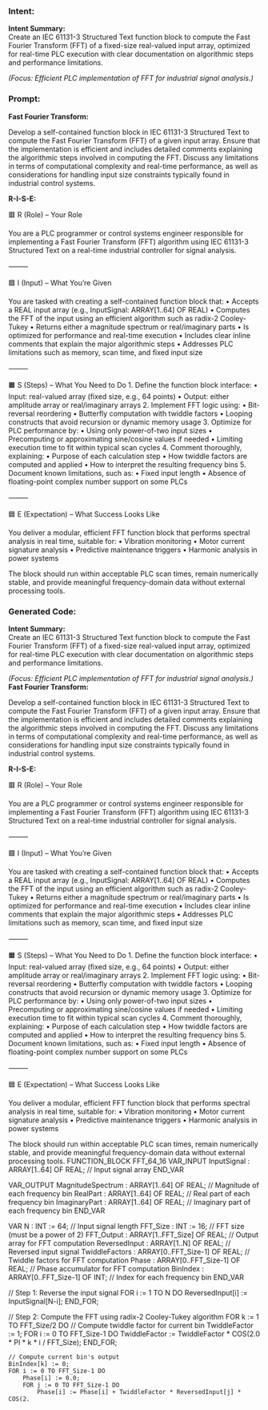 ### Intent:
**Intent Summary:**  
Create an IEC 61131-3 Structured Text function block to compute the Fast Fourier Transform (FFT) of a fixed-size real-valued input array, optimized for real-time PLC execution with clear documentation on algorithmic steps and performance limitations.  

*(Focus: Efficient PLC implementation of FFT for industrial signal analysis.)*

### Prompt:
**Fast Fourier Transform:**

Develop a self-contained function block in IEC 61131-3 Structured Text to compute the Fast Fourier Transform (FFT) of a given input array. Ensure that the implementation is efficient and includes detailed comments explaining the algorithmic steps involved in computing the FFT. Discuss any limitations in terms of computational complexity and real-time performance, as well as considerations for handling input size constraints typically found in industrial control systems.

**R-I-S-E:**

🟥 R (Role) – Your Role

You are a PLC programmer or control systems engineer responsible for implementing a Fast Fourier Transform (FFT) algorithm using IEC 61131-3 Structured Text on a real-time industrial controller for signal analysis.

⸻

🟩 I (Input) – What You’re Given

You are tasked with creating a self-contained function block that:
	•	Accepts a REAL input array (e.g., InputSignal: ARRAY[1..64] OF REAL)
	•	Computes the FFT of the input using an efficient algorithm such as radix-2 Cooley-Tukey
	•	Returns either a magnitude spectrum or real/imaginary parts
	•	Is optimized for performance and real-time execution
	•	Includes clear inline comments that explain the major algorithmic steps
	•	Addresses PLC limitations such as memory, scan time, and fixed input size

⸻

🟧 S (Steps) – What You Need to Do
	1.	Define the function block interface:
	•	Input: real-valued array (fixed size, e.g., 64 points)
	•	Output: either amplitude array or real/imaginary arrays
	2.	Implement FFT logic using:
	•	Bit-reversal reordering
	•	Butterfly computation with twiddle factors
	•	Looping constructs that avoid recursion or dynamic memory usage
	3.	Optimize for PLC performance by:
	•	Using only power-of-two input sizes
	•	Precomputing or approximating sine/cosine values if needed
	•	Limiting execution time to fit within typical scan cycles
	4.	Comment thoroughly, explaining:
	•	Purpose of each calculation step
	•	How twiddle factors are computed and applied
	•	How to interpret the resulting frequency bins
	5.	Document known limitations, such as:
	•	Fixed input length
	•	Absence of floating-point complex number support on some PLCs

⸻

🟦 E (Expectation) – What Success Looks Like

You deliver a modular, efficient FFT function block that performs spectral analysis in real time, suitable for:
	•	Vibration monitoring
	•	Motor current signature analysis
	•	Predictive maintenance triggers
	•	Harmonic analysis in power systems

The block should run within acceptable PLC scan times, remain numerically stable, and provide meaningful frequency-domain data without external processing tools.

### Generated Code:
**Intent Summary:**  
Create an IEC 61131-3 Structured Text function block to compute the Fast Fourier Transform (FFT) of a fixed-size real-valued input array, optimized for real-time PLC execution with clear documentation on algorithmic steps and performance limitations.  

*(Focus: Efficient PLC implementation of FFT for industrial signal analysis.)*
**Fast Fourier Transform:**

Develop a self-contained function block in IEC 61131-3 Structured Text to compute the Fast Fourier Transform (FFT) of a given input array. Ensure that the implementation is efficient and includes detailed comments explaining the algorithmic steps involved in computing the FFT. Discuss any limitations in terms of computational complexity and real-time performance, as well as considerations for handling input size constraints typically found in industrial control systems.

**R-I-S-E:**

🟥 R (Role) – Your Role

You are a PLC programmer or control systems engineer responsible for implementing a Fast Fourier Transform (FFT) algorithm using IEC 61131-3 Structured Text on a real-time industrial controller for signal analysis.

⸻

🟩 I (Input) – What You’re Given

You are tasked with creating a self-contained function block that:
	•	Accepts a REAL input array (e.g., InputSignal: ARRAY[1..64] OF REAL)
	•	Computes the FFT of the input using an efficient algorithm such as radix-2 Cooley-Tukey
	•	Returns either a magnitude spectrum or real/imaginary parts
	•	Is optimized for performance and real-time execution
	•	Includes clear inline comments that explain the major algorithmic steps
	•	Addresses PLC limitations such as memory, scan time, and fixed input size

⸻

🟧 S (Steps) – What You Need to Do
	1.	Define the function block interface:
	•	Input: real-valued array (fixed size, e.g., 64 points)
	•	Output: either amplitude array or real/imaginary arrays
	2.	Implement FFT logic using:
	•	Bit-reversal reordering
	•	Butterfly computation with twiddle factors
	•	Looping constructs that avoid recursion or dynamic memory usage
	3.	Optimize for PLC performance by:
	•	Using only power-of-two input sizes
	•	Precomputing or approximating sine/cosine values if needed
	•	Limiting execution time to fit within typical scan cycles
	4.	Comment thoroughly, explaining:
	•	Purpose of each calculation step
	•	How twiddle factors are computed and applied
	•	How to interpret the resulting frequency bins
	5.	Document known limitations, such as:
	•	Fixed input length
	•	Absence of floating-point complex number support on some PLCs

⸻

🟦 E (Expectation) – What Success Looks Like

You deliver a modular, efficient FFT function block that performs spectral analysis in real time, suitable for:
	•	Vibration monitoring
	•	Motor current signature analysis
	•	Predictive maintenance triggers
	•	Harmonic analysis in power systems

The block should run within acceptable PLC scan times, remain numerically stable, and provide meaningful frequency-domain data without external processing tools.
FUNCTION_BLOCK FFT_64_16
VAR_INPUT
    InputSignal : ARRAY[1..64] OF REAL; // Input signal array
END_VAR

VAR_OUTPUT
    MagnitudeSpectrum : ARRAY[1..64] OF REAL; // Magnitude of each frequency bin
    RealPart : ARRAY[1..64] OF REAL; // Real part of each frequency bin
    ImaginaryPart : ARRAY[1..64] OF REAL; // Imaginary part of each frequency bin
END_VAR

VAR
    N : INT := 64; // Input signal length
    FFT_Size : INT := 16; // FFT size (must be a power of 2)
    FFT_Output : ARRAY[1..FFT_Size] OF REAL; // Output array for FFT computation
    ReversedInput : ARRAY[1..N] OF REAL; // Reversed input signal
    TwiddleFactors : ARRAY[0..FFT_Size-1] OF REAL; // Twiddle factors for FFT computation
    Phase : ARRAY[0..FFT_Size-1] OF REAL; // Phase accumulator for FFT computation
    BinIndex : ARRAY[0..FFT_Size-1] OF INT; // Index for each frequency bin
END_VAR

// Step 1: Reverse the input signal
FOR i := 1 TO N DO
    ReversedInput[i] := InputSignal[N-i];
END_FOR;

// Step 2: Compute the FFT using radix-2 Cooley-Tukey algorithm
FOR k := 1 TO FFT_Size/2 DO
    // Compute twiddle factor for current bin
    TwiddleFactor := 1;
    FOR i := 0 TO FFT_Size-1 DO
        TwiddleFactor := TwiddleFactor * COS(2.0 * PI * k * i / FFT_Size);
    END_FOR;

    // Compute current bin's output
    BinIndex[k] := 0;
    FOR i := 0 TO FFT_Size-1 DO
        Phase[i] := 0.0;
        FOR j := 0 TO FFT_Size-1 DO
            Phase[i] := Phase[i] + TwiddleFactor * ReversedInput[j] * COS(2.
